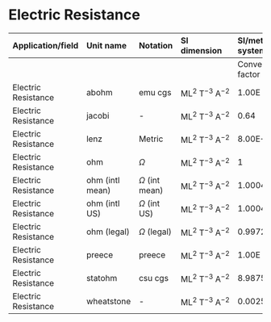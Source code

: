 # Electric Resistance

| Application/field | Unit name | Notation | SI dimension | SI/metric system |  | English/US system |  |
| :--- | :--- | :--- | :--- | :--- | :--- | :--- | :--- |
|  |  |  |  | Conversion factor | Unit | Conversion factor | Unit |
| Electric Resistance | abohm | emu cgs | $\mathrm{ML}^{2} \mathrm{~T}^{-3} \mathrm{~A}^{-2}$ | $1.00 \mathrm{E}-09$ | $\Omega$ | $1.00 \mathrm{E}-09$ | $\Omega$ |
| Electric Resistance | jacobi | - | $\mathrm{ML}^{2} \mathrm{~T}^{-3} \mathrm{~A}^{-2}$ | 0.64 | $\Omega$ | 0.64 | $\Omega$ |
| Electric Resistance | lenz | Metric | $\mathrm{ML}^{2} \mathrm{~T}^{-3} \mathrm{~A}^{-2}$ | 8.00E+04 | $\Omega$ | 8.00E+04 | $\Omega$ |
| Electric Resistance | ohm | $\Omega$ | $\mathrm{ML}^{2} \mathrm{~T}^{-3} \mathrm{~A}^{-2}$ | 1 | $\Omega$ | 1 | $\Omega$ |
| Electric Resistance | ohm (intl mean) | $\Omega$ (int mean) | $\mathrm{ML}^{2} \mathrm{~T}^{-3} \mathrm{~A}^{-2}$ | 1.00049 | $\Omega$ | 1.00049 | $\Omega$ |
| Electric Resistance | ohm (intl US) | $\Omega$ (int US) | $\mathrm{ML}^{2} \mathrm{~T}^{-3} \mathrm{~A}^{-2}$ | 1.000495 | $\Omega$ | 1.000495 | $\Omega$ |
| Electric Resistance | ohm (legal) | $\Omega$ (legal) | $\mathrm{ML}^{2} \mathrm{~T}^{-3} \mathrm{~A}^{-2}$ | 0.9972 | $\Omega$ | 0.9972 | $\Omega$ |
| Electric Resistance | preece | preece | $\mathrm{ML}^{2} \mathrm{~T}^{-3} \mathrm{~A}^{-2}$ | $1.00 \mathrm{E}+06$ | $\Omega$ | $1.00 \mathrm{E}+06$ | $\Omega$ |
| Electric Resistance | statohm | csu cgs | $\mathrm{ML}^{2} \mathrm{~T}^{-3} \mathrm{~A}^{-2}$ | 8.987552 | $\Omega$ | 8.987552 | $\Omega$ |
| Electric Resistance | wheatstone | - | $\mathrm{ML}^{2} \mathrm{~T}^{-3} \mathrm{~A}^{-2}$ | 0.0025 | $\Omega$ | 0.0025 | $\Omega$ |
